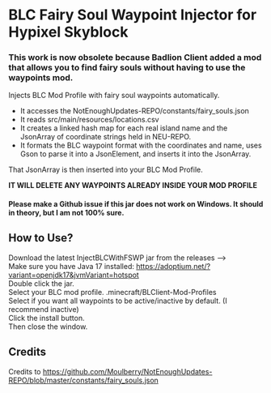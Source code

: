 # BLC Fairy Soul Waypoint Injector for Hypixel Skyblock

### **This work is now obsolete because Badlion Client added a mod that allows you to find fairy souls without having to use the waypoints mod.**

Injects BLC Mod Profile with fairy soul waypoints automatically.

- It accesses the NotEnoughUpdates-REPO/constants/fairy_souls.json
- It reads src/main/resources/locations.csv
- It creates a linked hash map for each real island name and the JsonArray of coordinate strings held in NEU-REPO.
- It formats the BLC waypoint format with the coordinates and name, uses Gson to parse it into a JsonElement, and inserts it into the JsonArray.

That JsonArray is then inserted into your BLC Mod Profile.

**IT WILL DELETE ANY WAYPOINTS ALREADY INSIDE YOUR MOD PROFILE**

#### Please make a Github issue if this jar does not work on Windows. It should in theory, but I am not 100% sure.

## How to Use?

Download the latest InjectBLCWithFSWP jar from the releases -->\
Make sure you have Java 17 installed: https://adoptium.net/?variant=openjdk17&jvmVariant=hotspot \
Double click the jar.\
Select your BLC mod profile. .minecraft/BLClient-Mod-Profiles \
Select if you want all waypoints to be active/inactive by default. (I recommend inactive)\
Click the install button.\
Then close the window.

## Credits
Credits to https://github.com/Moulberry/NotEnoughUpdates-REPO/blob/master/constants/fairy_souls.json
